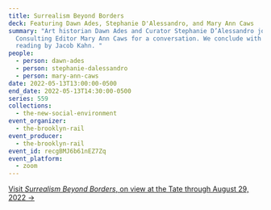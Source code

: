 ```yaml
---
title: Surrealism Beyond Borders
deck: Featuring Dawn Ades, Stephanie D'Alessandro, and Mary Ann Caws
summary: "Art historian Dawn Ades and Curator Stephanie D’Alessandro join Rail
  Consulting Editor Mary Ann Caws for a conversation. We conclude with a poetry
  reading by Jacob Kahn. "
people:
  - person: dawn-ades
  - person: stephanie-dalessandro
  - person: mary-ann-caws
date: 2022-05-13T13:00:00-0500
end_date: 2022-05-13T14:30:00-0500
series: 559
collections:
  - the-new-social-environment
event_organizer:
  - the-brooklyn-rail
event_producer:
  - the-brooklyn-rail
event_id: recgBMJ6b61nEZ7Zq
event_platform:
  - zoom
---
```

[Visit *Surrealism Beyond Borders*, on view at the Tate through August 29, 2022 →](https://www.tate.org.uk/whats-on/tate-modern/surrealism-beyond-borders)
